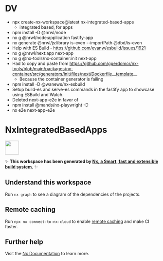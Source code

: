 # DV

- npx create-nx-workspace@latest nx-integrated-based-apps
  - integrated based, for apps
- npm install -D @nrwl/node
- nx g @nrwl/node:application fastify-app
- nx generate @nrwl/js:library is-even --importPath @dbd/is-even
- Help with ES Build - https://github.com/evanw/esbuild/issues/1921
- nx g @nrwl/next:app next-app
- nx g @nx-tools/nx-container:init next-app
- Had to copy and paste from https://github.com/gperdomor/nx-tools/blob/main/packages/nx-container/src/generators/init/files/next/Dockerfile__template__
  - Because the container generator is failing
- npm install -D @wanews/nx-esbuild
- Setup build-es and serve-es commands in the fastify app to showcase using ESBuild and Watch.
- Deleted next-app-e2e in favor of 
- npm install @mands/nx-playwright -D
- nx e2e next-app-e2e

# NxIntegratedBasedApps

<a href="https://nx.dev" target="_blank" rel="noreferrer"><img src="https://raw.githubusercontent.com/nrwl/nx/master/images/nx-logo.png" width="45"></a>

✨ **This workspace has been generated by [Nx, a Smart, fast and extensible build system.](https://nx.dev)** ✨

## Understand this workspace

Run `nx graph` to see a diagram of the dependencies of the projects.

## Remote caching

Run `npx nx connect-to-nx-cloud` to enable [remote caching](https://nx.app) and make CI faster.

## Further help

Visit the [Nx Documentation](https://nx.dev) to learn more.
